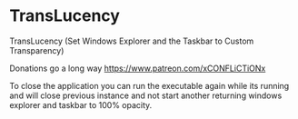 # TransLucency
TransLucency (Set Windows Explorer and the Taskbar to Custom Transparency)

Donations go a long way https://www.patreon.com/xCONFLiCTiONx


To close the application you can run the executable again while its running and will close previous instance and not start another returning windows explorer and taskbar to 100% opacity.
